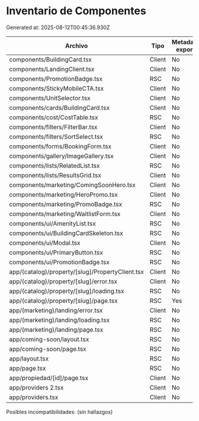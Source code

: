 # Inventario de Componentes

Generated at: 2025-08-12T00:45:36.930Z

| Archivo | Tipo | Metadata export | window/document usado |
| --- | --- | --- | --- |
| components/BuildingCard.tsx | Client | No | No |
| components/LandingClient.tsx | Client | No | No |
| components/PromotionBadge.tsx | RSC | No | No |
| components/StickyMobileCTA.tsx | Client | No | Yes |
| components/UnitSelector.tsx | Client | No | No |
| components/cards/BuildingCard.tsx | Client | No | No |
| components/cost/CostTable.tsx | RSC | No | No |
| components/filters/FilterBar.tsx | Client | No | No |
| components/filters/SortSelect.tsx | RSC | No | No |
| components/forms/BookingForm.tsx | Client | No | Yes |
| components/gallery/ImageGallery.tsx | Client | No | No |
| components/lists/RelatedList.tsx | RSC | No | No |
| components/lists/ResultsGrid.tsx | Client | No | No |
| components/marketing/ComingSoonHero.tsx | Client | No | Yes |
| components/marketing/HeroPromo.tsx | Client | No | Yes |
| components/marketing/PromoBadge.tsx | RSC | No | No |
| components/marketing/WaitlistForm.tsx | Client | No | No |
| components/ui/AmenityList.tsx | RSC | No | No |
| components/ui/BuildingCardSkeleton.tsx | RSC | No | No |
| components/ui/Modal.tsx | Client | No | Yes |
| components/ui/PrimaryButton.tsx | RSC | No | No |
| components/ui/PromotionBadge.tsx | RSC | No | No |
| app/(catalog)/property/[slug]/PropertyClient.tsx | Client | No | No |
| app/(catalog)/property/[slug]/error.tsx | Client | No | No |
| app/(catalog)/property/[slug]/loading.tsx | RSC | No | No |
| app/(catalog)/property/[slug]/page.tsx | RSC | Yes | No |
| app/(marketing)/landing/error.tsx | Client | No | No |
| app/(marketing)/landing/loading.tsx | RSC | No | No |
| app/(marketing)/landing/page.tsx | RSC | No | No |
| app/coming-soon/layout.tsx | RSC | No | No |
| app/coming-soon/page.tsx | RSC | No | No |
| app/layout.tsx | RSC | No | No |
| app/page.tsx | RSC | No | No |
| app/propiedad/[id]/page.tsx | Client | No | Yes |
| app/providers 2.tsx | Client | No | No |
| app/providers.tsx | Client | No | No |

Posibles incompatibilidades:
(sin hallazgos)
